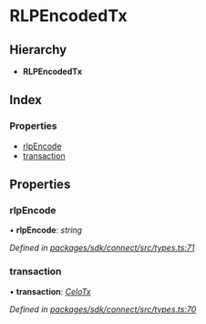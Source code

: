 # RLPEncodedTx

## Hierarchy

* **RLPEncodedTx**

## Index

### Properties

* [rlpEncode](_types_.rlpencodedtx.md#rlpencode)
* [transaction](_types_.rlpencodedtx.md#transaction)

## Properties

### rlpEncode

• **rlpEncode**: _string_

_Defined in_ [_packages/sdk/connect/src/types.ts:71_](https://github.com/celo-org/celo-monorepo/blob/master/packages/sdk/connect/src/types.ts#L71)

### transaction

• **transaction**: [_CeloTx_](../modules/_types_.md#celotx)

_Defined in_ [_packages/sdk/connect/src/types.ts:70_](https://github.com/celo-org/celo-monorepo/blob/master/packages/sdk/connect/src/types.ts#L70)


